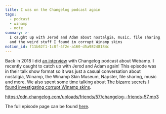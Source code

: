 ```yaml
---
title: I was on the Changelog podcast again
tags:
  - podcast
  - winamp
  - note
summary: >-
  I caught up with Jerod and Adam about nostalgia, music, file sharing, Napster
  and the weird stuff I found in corrupt Winamp skins
notion_id: f11b62f1-1c8f-4f2e-a160-d5a98248184c
---
```

Back in 2018 I did [an interview](https://jordaneldredge.com/blog/i_did_an_interview_for_the_changelog_podcast/) with Changelog podcast about Webamp. I recently caught to catch up with Jerod and Adam again! This episode was in their talk show format so it was just a casual conversation about nostalgia, Winamp, the Winamp Skin Museum, Napster, file sharing, music and more. We also spent some time talking about [The bizarre secrets I found investigating corrupt Winamp skins](https://jordaneldredge.com/notes/corrupted-skins/).

<https://cdn.changelog.com/uploads/friends/57/changelog--friends-57.mp3>

The full episode page can be found [here](https://changelog.com/friends/57).
